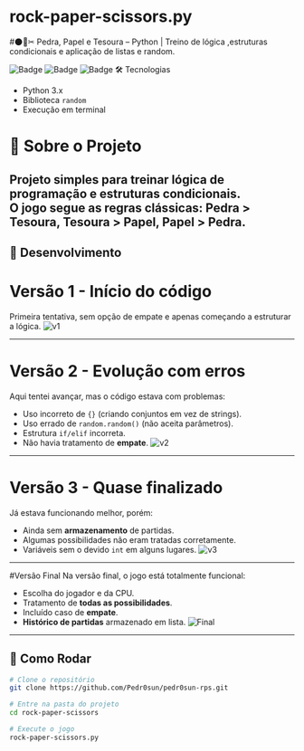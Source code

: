 # rock-paper-scissors.py
#🌑📄✂ Pedra, Papel e Tesoura – Python | Treino de lógica ,estruturas condicionais e aplicação de listas e random.

![Badge](https://img.shields.io/badge/Feito_por-Pedr0sun-blue?style=for-the-badge)
![Badge](https://img.shields.io/badge/Python-3.x-yellow?style=for-the-badge)
![Badge](https://img.shields.io/badge/Status-Concluído-brightgreen?style=for-the-badge)
🛠 Tecnologias
- Python 3.x
- Biblioteca `random`
- Execução em terminal
# 🎯 Sobre o Projeto
Projeto simples para treinar **lógica de programação** e **estruturas condicionais**.  
O jogo segue as regras clássicas: Pedra > Tesoura, Tesoura > Papel, Papel > Pedra.  
---

## 📸 Desenvolvimento
# Versão 1 - Início do código
Primeira tentativa, sem opção de empate e apenas começando a estruturar a lógica.
![v1](https://github.com/user-attachments/assets/8d96ea47-36b6-4867-b520-983134cb027d)

---
# Versão 2 - Evolução com erros
Aqui tentei avançar, mas o código estava com problemas:
- Uso incorreto de `{}` (criando conjuntos em vez de strings).
- Uso errado de `random.random()` (não aceita parâmetros).
- Estrutura `if/elif` incorreta.
- Não havia tratamento de **empate**.
![v2](https://github.com/user-attachments/assets/0e479c26-4572-4228-8b0d-036e20a08e17)

---

# Versão 3 - Quase finalizado
Já estava funcionando melhor, porém:
- Ainda sem **armazenamento** de partidas.
- Algumas possibilidades não eram tratadas corretamente.
- Variáveis sem o devido `int` em alguns lugares.
![v3](https://github.com/user-attachments/assets/fce05c22-23a7-4918-9b35-c90d592add3b)

---

#Versão Final
Na versão final, o jogo está totalmente funcional:
- Escolha do jogador e da CPU.
- Tratamento de **todas as possibilidades**.
- Incluído caso de **empate**.
- **Histórico de partidas** armazenado em lista.
![Final](https://github.com/user-attachments/assets/93c37f3e-4b51-4f82-8d62-28d586006919)

---

## 🚀 Como Rodar
```bash
# Clone o repositório
git clone https://github.com/Pedr0sun/pedr0sun-rps.git

# Entre na pasta do projeto
cd rock-paper-scissors

# Execute o jogo
rock-paper-scissors.py

